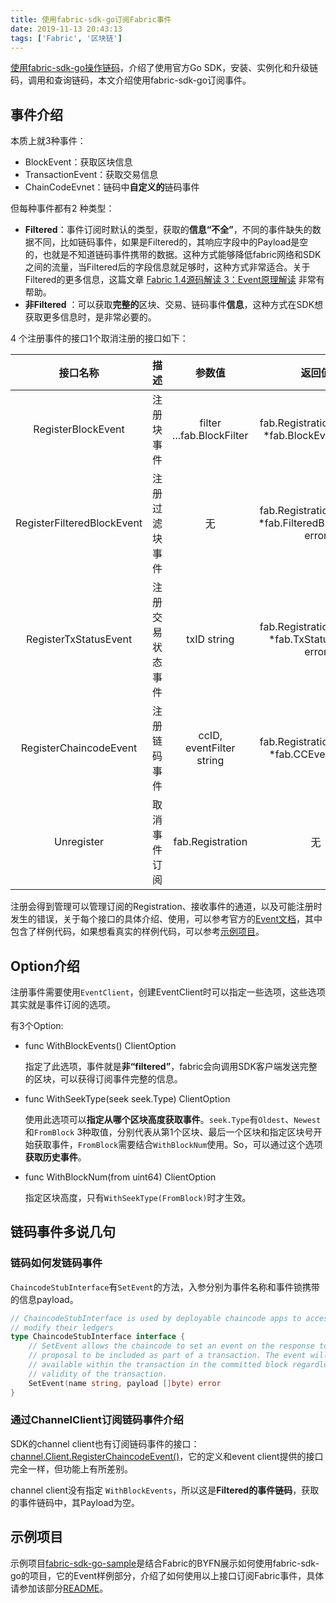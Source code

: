 ```yaml
---
title: 使用fabric-sdk-go订阅Fabric事件
date: 2019-11-13 20:43:13
tags: ['Fabric', '区块链']
---
```



[使用fabric-sdk-go操作链码](http://lessisbetter.site/2019/09/02/fabric-sdk-go-chaincode/)，介绍了使用官方Go SDK，安装、实例化和升级链码，调用和查询链码，本文介绍使用fabric-sdk-go订阅事件。

## 事件介绍

本质上就3种事件：
- BlockEvent：获取区块信息
- TransactionEvent：获取交易信息
- ChainCodeEvnet：链码中**自定义的**链码事件

但每种事件都有2 种类型：
- **Filtered**：事件订阅时默认的类型，获取的**信息“不全”**，不同的事件缺失的数据不同，比如链码事件，如果是Filtered的，其响应字段中的Payload是空的，也就是不知道链码事件携带的数据。这种方式能够降低fabric网络和SDK之间的流量，当Filtered后的字段信息就足够时，这种方式非常适合。关于Filtered的更多信息，这篇文章 [Fabric 1.4源码解读 3：Event原理解读](http://lessisbetter.site/2019/09/20/fabric-event-source/) 非常有帮助。
- **非Filtered** ：可以获取**完整的**区块、交易、链码事件**信息**，这种方式在SDK想获取更多信息时，是非常必要的。

4 个注册事件的接口1个取消注册的接口如下：

|          接口名称          |         描述          |                            参数值                            |                         返回值                          |
| :------------------------: | :-------------------: | :----------------------------------------------------------: | :-----------------------------------------------------: |
|     RegisterBlockEvent     |      注册块事件       |                  filter ...fab.BlockFilter                   |     fab.Registration, <-chan *fab.BlockEvent, error     |
| RegisterFilteredBlockEvent |    注册过滤块事件     |                              无                              | fab.Registration, <-chan *fab.FilteredBlockEvent, error |
|   RegisterTxStatusEvent    |   注册交易状态事件    |                         txID string                          |   fab.Registration, <-chan *fab.TxStatusEvent, error    |
|   RegisterChaincodeEvent   |     注册链码事件      |                   ccID, eventFilter string                   |      fab.Registration, <-chan *fab.CCEvent, error       |
|   Unregister               | 取消事件订阅          |               fab.Registration                               | 无                                                      |

注册会得到管理可以管理订阅的Registration、接收事件的通道，以及可能注册时发生的错误，关于每个接口的具体介绍、使用，可以参考官方的[Event文档](https://godoc.org/github.com/hyperledger/fabric-sdk-go/pkg/client/event)，其中包含了样例代码，如果想看真实的样例代码，可以参考[示例项目](#示例项目)。

## Option介绍

注册事件需要使用`EventClient`，创建EventClient时可以指定一些选项，这些选项其实就是事件订阅的选项。

有3个Option:
- func WithBlockEvents() ClientOption
    
    指定了此选项，事件就是**非“filtered”**，fabric会向调用SDK客户端发送完整的区块，可以获得订阅事件完整的信息。

- func WithSeekType(seek seek.Type) ClientOption

    使用此选项可以**指定从哪个区块高度获取事件**。`seek.Type`有`Oldest`、`Newest`和`FromBlock` 3种取值，分别代表从第1个区块、最后一个区块和指定区块号开始获取事件，`FromBlock`需要结合`WithBlockNum`使用。So，可以通过这个选项**获取历史事件**。

- func WithBlockNum(from uint64) ClientOption

    指定区块高度，只有`WithSeekType(FromBlock)`时才生效。

## 链码事件多说几句

### 链码如何发链码事件

`ChaincodeStubInterface`有`SetEvent`的方法，入参分别为事件名称和事件锁携带的信息payload。

```go
// ChaincodeStubInterface is used by deployable chaincode apps to access and
// modify their ledgers
type ChaincodeStubInterface interface {
    // SetEvent allows the chaincode to set an event on the response to the
    // proposal to be included as part of a transaction. The event will be
    // available within the transaction in the committed block regardless of the
    // validity of the transaction.
    SetEvent(name string, payload []byte) error
}
```
### 通过ChannelClient订阅链码事件介绍

SDK的channel client也有订阅链码事件的接口：[channel.Client.RegisterChaincodeEvent()](https://godoc.org/github.com/hyperledger/fabric-sdk-go/pkg/client/channel#Client.RegisterChaincodeEvent)，它的定义和event client提供的接口完全一样，但功能上有所差别。

channel client没有指定 `WithBlockEvents`，所以这是**Filtered的事件链码**，获取的事件链码中，其Payload为空。

## 示例项目

示例项目[fabric-sdk-go-sample](https://github.com/Shitaibin/fabric-sdk-go-sample/tree/master/samples/event)是结合Fabric的BYFN展示如何使用fabric-sdk-go的项目，它的Event样例部分，介绍了如何使用以上接口订阅Fabric事件，具体请参加该部分[README](https://github.com/Shitaibin/fabric-sdk-go-sample/blob/master/samples/event/README.md)。